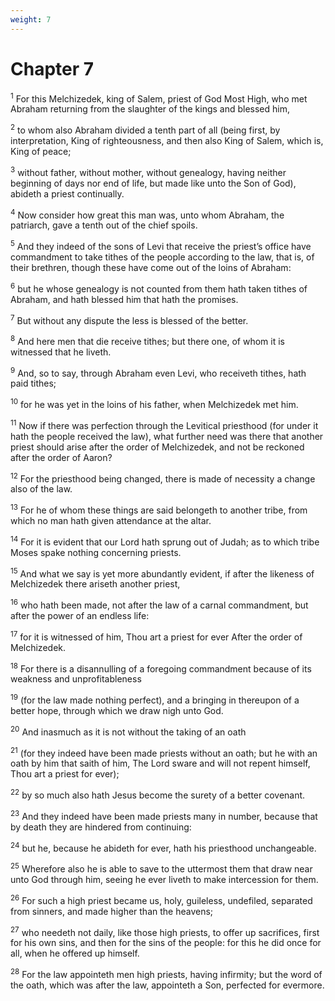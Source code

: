 ```yaml
---
weight: 7
---
```


# Chapter 7

<sup>1</sup> For this Melchizedek, king of Salem, priest of God Most High, who met Abraham returning from the slaughter of the kings and blessed him, 

<sup>2</sup> to whom also Abraham divided a tenth part of all (being first, by interpretation, King of righteousness, and then also King of Salem, which is, King of peace; 

<sup>3</sup> without father, without mother, without genealogy, having neither beginning of days nor end of life, but made like unto the Son of God), abideth a priest continually. 

<sup>4</sup> Now consider how great this man was, unto whom Abraham, the patriarch, gave a tenth out of the chief spoils. 

<sup>5</sup> And they indeed of the sons of Levi that receive the priest’s office have commandment to take tithes of the people according to the law, that is, of their brethren, though these have come out of the loins of Abraham: 

<sup>6</sup> but he whose genealogy is not counted from them hath taken tithes of Abraham, and hath blessed him that hath the promises. 

<sup>7</sup> But without any dispute the less is blessed of the better. 

<sup>8</sup> And here men that die receive tithes; but there one, of whom it is witnessed that he liveth. 

<sup>9</sup> And, so to say, through Abraham even Levi, who receiveth tithes, hath paid tithes; 

<sup>10</sup> for he was yet in the loins of his father, when Melchizedek met him. 

<sup>11</sup> Now if there was perfection through the Levitical priesthood (for under it hath the people received the law), what further need was there that another priest should arise after the order of Melchizedek, and not be reckoned after the order of Aaron? 

<sup>12</sup> For the priesthood being changed, there is made of necessity a change also of the law. 

<sup>13</sup> For he of whom these things are said belongeth to another tribe, from which no man hath given attendance at the altar. 

<sup>14</sup> For it is evident that our Lord hath sprung out of Judah; as to which tribe Moses spake nothing concerning priests. 

<sup>15</sup> And what we say is yet more abundantly evident, if after the likeness of Melchizedek there ariseth another priest, 

<sup>16</sup> who hath been made, not after the law of a carnal commandment, but after the power of an endless life: 

<sup>17</sup> for it is witnessed of him, Thou art a priest for ever After the order of Melchizedek. 

<sup>18</sup> For there is a disannulling of a foregoing commandment because of its weakness and unprofitableness 

<sup>19</sup> (for the law made nothing perfect), and a bringing in thereupon of a better hope, through which we draw nigh unto God. 

<sup>20</sup> And inasmuch as it is not without the taking of an oath 

<sup>21</sup> (for they indeed have been made priests without an oath; but he with an oath by him that saith of him, The Lord sware and will not repent himself, Thou art a priest for ever); 

<sup>22</sup> by so much also hath Jesus become the surety of a better covenant. 

<sup>23</sup> And they indeed have been made priests many in number, because that by death they are hindered from continuing: 

<sup>24</sup> but he, because he abideth for ever, hath his priesthood unchangeable. 

<sup>25</sup> Wherefore also he is able to save to the uttermost them that draw near unto God through him, seeing he ever liveth to make intercession for them. 

<sup>26</sup> For such a high priest became us, holy, guileless, undefiled, separated from sinners, and made higher than the heavens; 

<sup>27</sup> who needeth not daily, like those high priests, to offer up sacrifices, first for his own sins, and then for the sins of the people: for this he did once for all, when he offered up himself. 

<sup>28</sup> For the law appointeth men high priests, having infirmity; but the word of the oath, which was after the law, appointeth a Son, perfected for evermore. 


